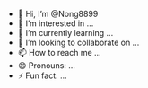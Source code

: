- 👋 Hi, I’m @Nong8899
- 👀 I’m interested in ...
- 🌱 I’m currently learning ...
- 💞️ I’m looking to collaborate on ...
- 📫 How to reach me ...
- 😄 Pronouns: ...
- ⚡ Fun fact: ...

<!---
Nong8899/Nong8899 is a ✨ special ✨ repository because its `README.md` (this file) appears on your GitHub profile.
You can click the Preview link to take a look at your changes.
--->
